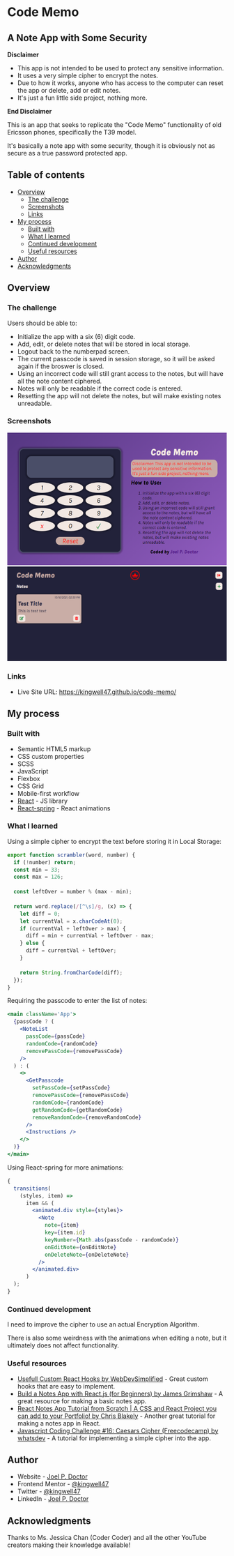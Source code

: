 # Code Memo

## A Note App with Some Security

**Disclaimer**

- This app is not intended to be used to protect any sensitive information.
- It uses a very simple cipher to encrypt the notes.
- Due to how it works, anyone who has access to the computer can reset the app or delete, add or edit notes.
- It's just a fun little side project, nothing more.

**End Disclaimer**

This is an app that seeks to replicate the "Code Memo" functionality of old Ericsson phones, specifically the T39 model.

It's basically a note app with some security, though it is obviously not as secure as a true password protected app.

## Table of contents

- [Overview](#overview)
  - [The challenge](#the-challenge)
  - [Screenshots](#screenshots)
  - [Links](#links)
- [My process](#my-process)
  - [Built with](#built-with)
  - [What I learned](#what-i-learned)
  - [Continued development](#continued-development)
  - [Useful resources](#useful-resources)
- [Author](#author)
- [Acknowledgments](#acknowledgments)

## Overview

### The challenge

Users should be able to:

- Initialize the app with a six (6) digit code.
- Add, edit, or delete notes that will be stored in local storage.
- Logout back to the numberpad screen.
- The current passcode is saved in session storage, so it will be asked again if the broswer is closed.
- Using an incorrect code will still grant access to the notes, but will have all the note content ciphered.
- Notes will only be readable if the correct code is entered.
- Resetting the app will not delete the notes, but will make existing notes unreadable.

### Screenshots

![](./Screenshot.png)
![](./Screenshot2.png)

### Links

- Live Site URL: https://kingwell47.github.io/code-memo/

## My process

### Built with

- Semantic HTML5 markup
- CSS custom properties
- SCSS
- JavaScript
- Flexbox
- CSS Grid
- Mobile-first workflow
- [React](https://reactjs.org/) - JS library
- [React-spring](https://react-spring.io/) - React animations

### What I learned

Using a simple cipher to encrypt the text before storing it in Local Storage:

```js
export function scrambler(word, number) {
  if (!number) return;
  const min = 33;
  const max = 126;

  const leftOver = number % (max - min);

  return word.replace(/[^\s]/g, (x) => {
    let diff = 0;
    let currentVal = x.charCodeAt(0);
    if (currentVal + leftOver > max) {
      diff = min + currentVal + leftOver - max;
    } else {
      diff = currentVal + leftOver;
    }

    return String.fromCharCode(diff);
  });
}
```

Requiring the passcode to enter the list of notes:

```jsx
<main className='App'>
  {passCode ? (
    <NoteList
      passCode={passCode}
      randomCode={randomCode}
      removePassCode={removePassCode}
    />
  ) : (
    <>
      <GetPasscode
        setPassCode={setPassCode}
        removePassCode={removePassCode}
        randomCode={randomCode}
        getRandomCode={getRandomCode}
        removeRandomCode={removeRandomCode}
      />
      <Instructions />
    </>
  )}
</main>
```

Using React-spring for more animations:

```jsx
{
  transitions(
    (styles, item) =>
      item && (
        <animated.div style={styles}>
          <Note
            note={item}
            key={item.id}
            keyNumber={Math.abs(passCode - randomCode)}
            onEditNote={onEditNote}
            onDeleteNote={onDeleteNote}
          />
        </animated.div>
      )
  );
}
```

### Continued development

I need to improve the cipher to use an actual Encryption Algorithm.

There is also some weirdness with the animations when editing a note, but it ultimately does not affect functionality.

### Useful resources

- [Usefull Custom React Hooks by WebDevSimplified](https://github.com/WebDevSimplified/useful-custom-react-hooks) - Great custom hooks that are easy to implement.
- [Build a Notes App with React.js (for Beginners) by James Grimshaw](https://youtu.be/ulOKYl5sHGk) - A great resource for making a basic notes app.
- [React Notes App Tutorial from Scratch | A CSS and React Project you can add to your Portfolio! by Chris Blakely](https://youtu.be/8KB3DHI-QbM) - Another great tutorial for making a notes app in React.
- [Javascript Coding Challenge #16: Caesars Cipher (Freecodecamp) by whatsdev](https://youtu.be/4mp-6a3vARU) - A tutorial for implementing a simple cipher into the app.

## Author

- Website - [Joel P. Doctor](https://joeldoctor.com/)
- Frontend Mentor - [@kingwell47](https://www.frontendmentor.io/profile/kingwell47)
- Twitter - [@kingwell47](https://www.twitter.com/kingwell47)
- LinkedIn - [Joel P. Doctor](https://www.linkedin.com/in/joel-d-05854919/)

## Acknowledgments

Thanks to Ms. Jessica Chan (Coder Coder) and all the other YouTube creators making their knowledge available!
